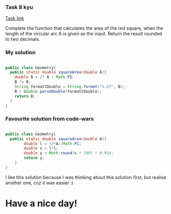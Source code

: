 ### Task 8 kyu

[Task link](https://www.codewars.com/kata/5748838ce2fab90b86001b1a)

Complete the function that calculates the area of the red square, when the length of the circular arc A is given as the input. Return the result rounded to two decimals.

### My solution

```Java

public class Geometry{
  public static double squareArea(double A){
    double B = 2* A / Math.PI;
    B *= B;
    String formattDouble = String.format("%.2f", B);
    B = Double.parseDouble(formattDouble);
    return B;
  }
}

```

### Favourite solution from code-wars

```Java

public class Geometry{
  public static double squareArea(double A){
        double l = (2*A)/Math.PI;
        double x = l*l;
        double y = Math.round(x * 100) * 0.01d;
        return y;
    }
}

```

I like this solution because I was thinking about this solution first, but realise another one, coz it was easier :)

# Have a nice day!